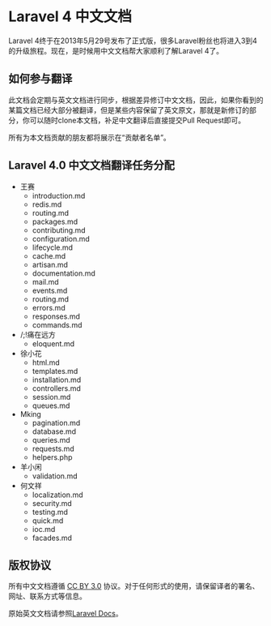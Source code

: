 # Laravel 4 中文文档

Laravel 4终于在2013年5月29号发布了正式版，很多Laravel粉丝也将进入3到4的升级旅程。现在，是时候用中文文档帮大家顺利了解Laravel 4了。

## 如何参与翻译

此文档会定期与英文文档进行同步，根据差异修订中文文档，因此，如果你看到的某篇文档已经大部分被翻译，但是某些内容保留了英文原文，那就是新修订的部分，你可以随时clone本文档，补足中文翻译后直接提交Pull Request即可。

所有为本文档贡献的朋友都将展示在“贡献者名单”。

## Laravel 4.0 中文文档翻译任务分配

- 王赛
    - introduction.md
    - redis.md
    - routing.md
    - packages.md
    - contributing.md
    - configuration.md
    - lifecycle.md
    - cache.md
    - artisan.md
    - documentation.md
    - mail.md
    - events.md
    - routing.md
    - errors.md
    - responses.md
    - commands.md
- /;!痛在远方
    - eloquent.md
- 徐小花
    - html.md
    - templates.md
    - installation.md
    - controllers.md
    - session.md
    - queues.md
- Mking
    - pagination.md
    - database.md
    - queries.md
    - requests.md
    - helpers.php
- 羊小闲
    - validation.md
- 何文祥
    - localization.md
    - security.md
    - testing.md
    - quick.md
    - ioc.md
    - facades.md


## 版权协议

所有中文文档遵循 [CC BY 3.0](http://creativecommons.org/licenses/by/3.0/) 协议。对于任何形式的使用，请保留译者的署名、网址、联系方式等信息。

原始英文文档请参照[Laravel Docs](https://github.com/laravel/docs)。


